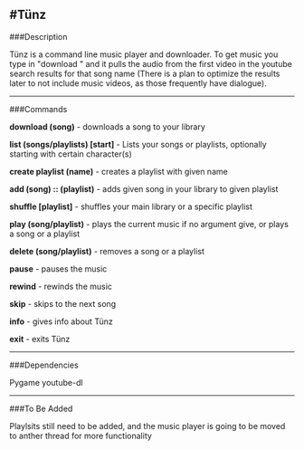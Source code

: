 #Tünz
--------
###Description

Tünz is a command line music player and downloader. To get music you type in "download <song name>" and it pulls the audio from the first video in the youtube search results for that song name (There is a plan to optimize the results later to not include music videos, as those frequently have dialogue).

-------
###Commands

**download (song)**                - downloads a song to your library

**list (songs/playlists) [start]** - Lists your songs or playlists, optionally starting with certain character(s)

**create playlist (name)**         - creates a playlist with given name

**add (song) :: (playlist)**       - adds given song in your library to given playlist

**shuffle [playlist]**             - shuffles your main library or a specific playlist

**play (song/playlist)**           - plays the current music if no argument give, or plays a song or a playlist

**delete (song/playlist)**         - removes a song or a playlist

**pause**                          - pauses the music

**rewind**                         - rewinds the music

**skip**                           - skips to the next song

**info**                           - gives info about Tünz

**exit**                           - exits Tünz


-------
###Dependencies

Pygame
youtube-dl

-------
###To Be Added

Playlsits still need to be added, and the music player is going to be moved to anther thread for more functionality

